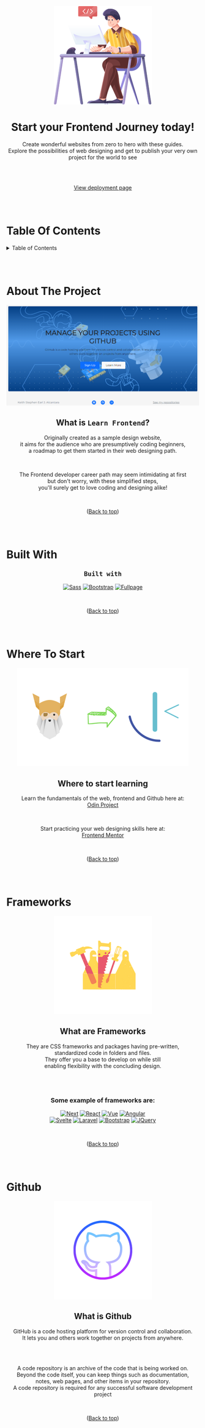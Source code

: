 <!-- HEADER -->

<br><br>
<div align="center">
  <a href="https://github.com/StephenAlcantara/learn-frontend">
    <img src="README-assets/logo.png">
   </a>
   
   <h1>Start your Frontend Journey today!</h1>
   <p>Create wonderful websites from zero to hero with these guides. <br>
   Explore the possibilities of web designing and get to publish your very own project for the world to see</p>
   
   <br><br>
   
   <a href="https://stephenalcantara.github.io/learn-frontend/">
    View deployment page
   </a>
</div>
   
   <br><br>

<!-- TABLE OF CONTENTS -->

# Table Of Contents

<details>
   <summary>Table of Contents</summary>
      <ol>
        <li>
          <a href="#about-the-project">About Learn Frontend</a>
          <ul>
            <li>
              <a href="#built-with">Built with</a>
            </li>
          </ul>
        </li>
        <li>
          <a href="#where-to-start">Where to start learning</a>
        </li>
        <li>
          <a href="#frameworks">Using frameworks</a>
        </li>
        <li>
          <a href="#github">Create your own Github repo</a>
        </li>
      </ol>
</details>

<br><br>

<!-- ABOUT LEARN FRONTEND -->

# About The Project

<div align="center"> 
  <img src="README-assets/screenshot.png">
  
  <h2 id="about">What is <code>Learn Frontend</code>?</h2>
  <p>Originally created as a sample design website, <br>
  it aims for the audience who are presumptively coding beginners, <br>
  a roadmap to get them started in their web designing path.</p>
  <br>
  <p>The Frontend developer career path may seem intimidating at first <br>
  but don't worry, with these simplified steps, <br>
  you'll surely get to love coding and designing alike!</p>
  
  <br><p>(<a href="#table-of-contents">Back to top</a>)</p>
  
  <br><br>
</div>

<!-- BUILT WITH -->

# Built With

<div align="center"> 
  <h3>
    <kbd>Built with</kbd>
  </h3>
  
  [![Sass][Sass]][Sass-url]
  [![Bootstrap][Bootstrap.com]][Bootstrap-url]
  [![Fullpage][Fullpage]][Fullpage-url]
  
  <br><p>(<a href="#table-of-contents">Back to top</a>)</p>
  
  <br><br>
</div>

<!-- WHERE TO START LEARNING -->

# Where To Start

<div align="center"> 
  
  <img src="README-assets/start-learning.png">

  <h2>Where to start learning</h2>
    <p>Learn the fundamentals of the web, frontend and Github here at:<br>
      <a href="https://www.theodinproject.com/">Odin Project</a>
    </p>
    <br>
    <p>Start practicing your web designing skills here at:<br>
     <a href="https://www.frontendmentor.io/">Frontend Mentor</a>
   </p>
   
   <br><p>(<a href="#table-of-contents">Back to top</a>)</p>
   
   <br><br>
</div>

<!-- USING FRAMEWORKS -->

# Frameworks

<div align="center">
  
  <img src="README-assets/frameworks.png">

  <h2>What are Frameworks</h2>
  <p>They are CSS frameworks and packages having pre-written, <br>
  standardized code in folders and files. <br>
  They offer you a base to develop on while still <br>
  enabling flexibility with the concluding design.</p>
  
  <br><br>
  
  <h3>Some example of frameworks are:</h3>
  
  [![Next][Next.js]][Next-url]
  [![React][React.js]][React-url]
  [![Vue][Vue.js]][Vue-url]
  [![Angular][Angular.io]][Angular-url] 
  <br>
  [![Svelte][Svelte.dev]][Svelte-url]
  [![Laravel][Laravel.com]][Laravel-url]
  [![Bootstrap][Bootstrap.com]][Bootstrap-url]
  [![JQuery][JQuery.com]][JQuery-url]
  
  <br><p>(<a href="#table-of-contents">Back to top</a>)</p>
  
  <br><br>
</div>

<!-- GITHUB -->

# Github

<div align="center"> 
  
  <img src="README-assets/github.png">

  <h2>What is Github</h2>

  <p>GitHub is a code hosting platform for version control and collaboration. <br>
  It lets you and others work together on projects from anywhere.</p>
  
  <br><br>
  
  <p>A code repository is an archive of the code that is being worked on. <br>
  Beyond the code itself, you can keep things such as documentation, <br>
  notes, web pages, and other items in your repository. <br>
  A code repository is required for any successful software development project</p>
  
  <br><p>(<a href="#table-of-contents">Back to top</a>)</p>
</div>


[Sass]: https://img.shields.io/badge/Sass-FF69B4?style=for-the-badge&logo=sass&logoColor=white
[Sass-url]: https://sass-lang.com/

[Bootstrap.com]: https://img.shields.io/badge/Bootstrap-563D7C?style=for-the-badge&logo=bootstrap&logoColor=white
[Bootstrap-url]: https://getbootstrap.com

[Fullpage]: https://img.shields.io/badge/Fullpage.js-ffff00?style=for-the-badge&logo=javascript&logoColor=white
[Fullpage-url]: https://alvarotrigo.com/fullPage/

[Next.js]: https://img.shields.io/badge/next.js-000000?style=for-the-badge&logo=nextdotjs&logoColor=white
[Next-url]: https://nextjs.org/

[React.js]: https://img.shields.io/badge/React-20232A?style=for-the-badge&logo=react&logoColor=61DAFB
[React-url]: https://reactjs.org/

[Vue.js]: https://img.shields.io/badge/Vue.js-35495E?style=for-the-badge&logo=vuedotjs&logoColor=4FC08D
[Vue-url]: https://vuejs.org/

[Angular.io]: https://img.shields.io/badge/Angular-DD0031?style=for-the-badge&logo=angular&logoColor=white
[Angular-url]: https://angular.io/

[Svelte.dev]: https://img.shields.io/badge/Svelte-4A4A55?style=for-the-badge&logo=svelte&logoColor=FF3E00
[Svelte-url]: https://svelte.dev/

[Laravel.com]: https://img.shields.io/badge/Laravel-FF2D20?style=for-the-badge&logo=laravel&logoColor=white
[Laravel-url]: https://laravel.com

[JQuery.com]: https://img.shields.io/badge/jQuery-0769AD?style=for-the-badge&logo=jquery&logoColor=white
[JQuery-url]: https://jquery.com
